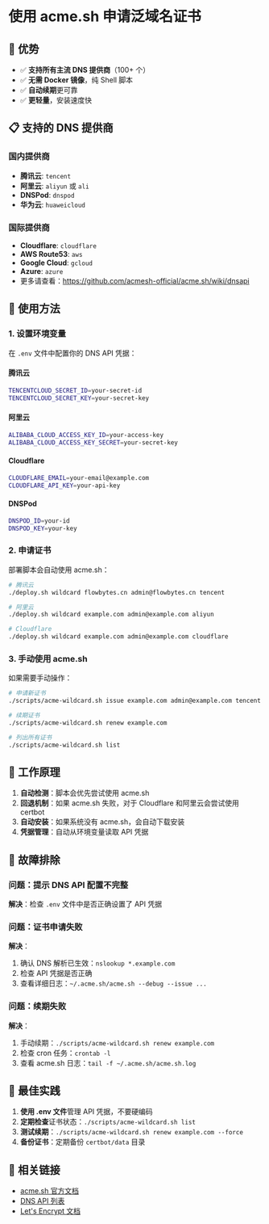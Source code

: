 # 使用 acme.sh 申请泛域名证书

## 🚀 优势

- ✅ **支持所有主流 DNS 提供商**（100+ 个）
- ✅ **无需 Docker 镜像**，纯 Shell 脚本
- ✅ **自动续期**更可靠
- ✅ **更轻量**，安装速度快

## 📋 支持的 DNS 提供商

### 国内提供商
- **腾讯云**: `tencent`
- **阿里云**: `aliyun` 或 `ali`
- **DNSPod**: `dnspod`
- **华为云**: `huaweicloud`

### 国际提供商
- **Cloudflare**: `cloudflare`
- **AWS Route53**: `aws`
- **Google Cloud**: `gcloud`
- **Azure**: `azure`
- 更多请查看：https://github.com/acmesh-official/acme.sh/wiki/dnsapi

## 🔧 使用方法

### 1. 设置环境变量

在 `.env` 文件中配置你的 DNS API 凭据：

#### 腾讯云
```bash
TENCENTCLOUD_SECRET_ID=your-secret-id
TENCENTCLOUD_SECRET_KEY=your-secret-key
```

#### 阿里云
```bash
ALIBABA_CLOUD_ACCESS_KEY_ID=your-access-key
ALIBABA_CLOUD_ACCESS_KEY_SECRET=your-secret-key
```

#### Cloudflare
```bash
CLOUDFLARE_EMAIL=your-email@example.com
CLOUDFLARE_API_KEY=your-api-key
```

#### DNSPod
```bash
DNSPOD_ID=your-id
DNSPOD_KEY=your-key
```

### 2. 申请证书

部署脚本会自动使用 acme.sh：

```bash
# 腾讯云
./deploy.sh wildcard flowbytes.cn admin@flowbytes.cn tencent

# 阿里云
./deploy.sh wildcard example.com admin@example.com aliyun

# Cloudflare
./deploy.sh wildcard example.com admin@example.com cloudflare
```

### 3. 手动使用 acme.sh

如果需要手动操作：

```bash
# 申请新证书
./scripts/acme-wildcard.sh issue example.com admin@example.com tencent

# 续期证书
./scripts/acme-wildcard.sh renew example.com

# 列出所有证书
./scripts/acme-wildcard.sh list
```

## 🔄 工作原理

1. **自动检测**：脚本会优先尝试使用 acme.sh
2. **回退机制**：如果 acme.sh 失败，对于 Cloudflare 和阿里云会尝试使用 certbot
3. **自动安装**：如果系统没有 acme.sh，会自动下载安装
4. **凭据管理**：自动从环境变量读取 API 凭据

## 📝 故障排除

### 问题：提示 DNS API 配置不完整
**解决**：检查 `.env` 文件中是否正确设置了 API 凭据

### 问题：证书申请失败
**解决**：
1. 确认 DNS 解析已生效：`nslookup *.example.com`
2. 检查 API 凭据是否正确
3. 查看详细日志：`~/.acme.sh/acme.sh --debug --issue ...`

### 问题：续期失败
**解决**：
1. 手动续期：`./scripts/acme-wildcard.sh renew example.com`
2. 检查 cron 任务：`crontab -l`
3. 查看 acme.sh 日志：`tail -f ~/.acme.sh/acme.sh.log`

## 🎯 最佳实践

1. **使用 .env 文件**管理 API 凭据，不要硬编码
2. **定期检查**证书状态：`./scripts/acme-wildcard.sh list`
3. **测试续期**：`./scripts/acme-wildcard.sh renew example.com --force`
4. **备份证书**：定期备份 `certbot/data` 目录

## 🔗 相关链接

- [acme.sh 官方文档](https://github.com/acmesh-official/acme.sh)
- [DNS API 列表](https://github.com/acmesh-official/acme.sh/wiki/dnsapi)
- [Let's Encrypt 文档](https://letsencrypt.org/docs/)